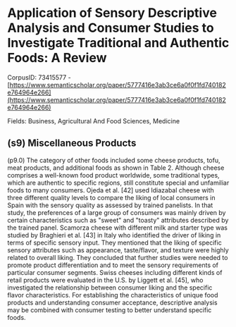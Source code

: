 # Application of Sensory Descriptive Analysis and Consumer Studies to Investigate Traditional and Authentic Foods: A Review

CorpusID: 73415577 - [https://www.semanticscholar.org/paper/5777416e3ab3ce6a0f0f1fd740182e764964e266](https://www.semanticscholar.org/paper/5777416e3ab3ce6a0f0f1fd740182e764964e266)

Fields: Business, Agricultural And Food Sciences, Medicine

## (s9) Miscellaneous Products
(p9.0) The category of other foods included some cheese products, tofu, meat products, and additional foods as shown in Table 2. Although cheese comprises a well-known food product worldwide, some traditional types, which are authentic to specific regions, still constitute special and unfamiliar foods to many consumers. Ojeda et al. [42] used Idiazabal cheese with three different quality levels to compare the liking of local consumers in Spain with the sensory quality as assessed by trained panelists. In that study, the preferences of a large group of consumers was mainly driven by certain characteristics such as "sweet" and "toasty" attributes described by the trained panel. Scamorza cheese with different milk and starter type was studied by Braghieri et al. [43] in Italy who identified the driver of liking in terms of specific sensory input. They mentioned that the liking of specific sensory attributes such as appearance, taste/flavor, and texture were highly related to overall liking. They concluded that further studies were needed to promote product differentiation and to meet the sensory requirements of particular consumer segments. Swiss cheeses including different kinds of retail products were evaluated in the U.S. by Liggett et al. [45], who investigated the relationship between consumer liking and the specific flavor characteristics. For establishing the characteristics of unique food products and understanding consumer acceptance, descriptive analysis may be combined with consumer testing to better understand specific foods.
